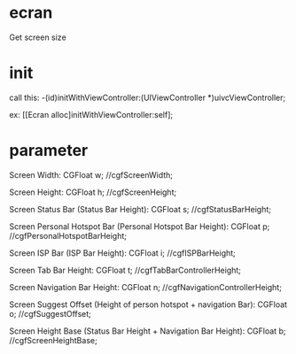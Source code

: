 # ecran
Get screen size

# init
call this: -(id)initWithViewController:(UIViewController *)uivcViewController;

ex: 
  [[Ecran alloc]initWithViewController:self];

# parameter
  Screen Width:
    CGFloat w; //cgfScreenWidth;
  
  Screen Height:
    CGFloat h; //cgfScreenHeight;

  Screen Status Bar (Status Bar Height):
    CGFloat s; //cgfStatusBarHeight;
  
  Screen Personal Hotspot Bar (Personal Hotspot Bar Height):
    CGFloat p; //cgfPersonalHotspotBarHeight;

  Screen ISP Bar (ISP Bar Height):
    CGFloat i; //cgfISPBarHeight;
  
  Screen Tab Bar Height:
    CGFloat t; //cgfTabBarControllerHeight;
  
  Screen Navigation Bar Height:
    CGFloat n; //cgfNavigationControllerHeight;

  Screen Suggest Offset (Height of person hotspot + navigation Bar):
    CGFloat o; //cgfSuggestOffset;

  Screen Height Base (Status Bar Height + Navigation Bar Height):
    CGFloat b; //cgfScreenHeightBase;
  
